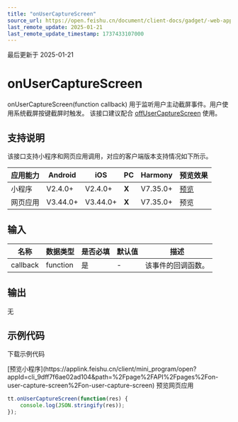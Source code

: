 ```yaml
---
title: "onUserCaptureScreen"
source_url: https://open.feishu.cn/document/client-docs/gadget/-web-app-api/device/user-screenshot-event/onusercapturescreen
last_remote_update: 2025-01-21
last_remote_update_timestamp: 1737433107000
---
```

最后更新于 2025-01-21

# onUserCaptureScreen

onUserCaptureScreen(function callback) 用于监听用户主动截屏事件。用户使用系统截屏按键截屏时触发。
该接口建议配合 [offUserCaptureScreen](https://open.feishu.cn/document/uYjL24iN/uQjNwEjL0YDMx4CN2ATM) 使用。

## 支持说明

该接口支持小程序和网页应用调用，对应的客户端版本支持情况如下所示。

应用能力 | Android | iOS | PC | Harmony | 预览效果
--- | --- | --- | --- | --- | ---
小程序 | V2.4.0+ | V2.4.0+ | **X** | V7.35.0+ | [预览](https://applink.feishu.cn/client/mini_program/open?appId=cli_9dff7f6ae02ad104&path=%2Fpage%2FAPI%2Fpages%2Fon-user-capture-screen%2Fon-user-capture-screen)
网页应用 | V3.44.0+ | V3.44.0+ | **X** | V7.35.0+ | 预览

## 输入

名称 | 数据类型 | 是否必填 | 默认值 | 描述
--- | --- | --- | --- | ---
callback | function | 是 | \- | 该事件的回调函数。

## 输出
无

## 示例代码

<md-download-code href="https://open.feishu.cn/document/uYjL24iN/uYDM04iNwQjL2ADN" mobileDisplay="none">下载示例代码</md-download-code>

<div style="display: flex">
          [预览小程序](https://applink.feishu.cn/client/mini_program/open?appId=cli_9dff7f6ae02ad104&path=%2Fpage%2FAPI%2Fpages%2Fon-user-capture-screen%2Fon-user-capture-screen)
          预览网页应用

</div> 

```js
tt.onUserCaptureScreen(function(res) {
    console.log(JSON.stringify(res));
});
```
